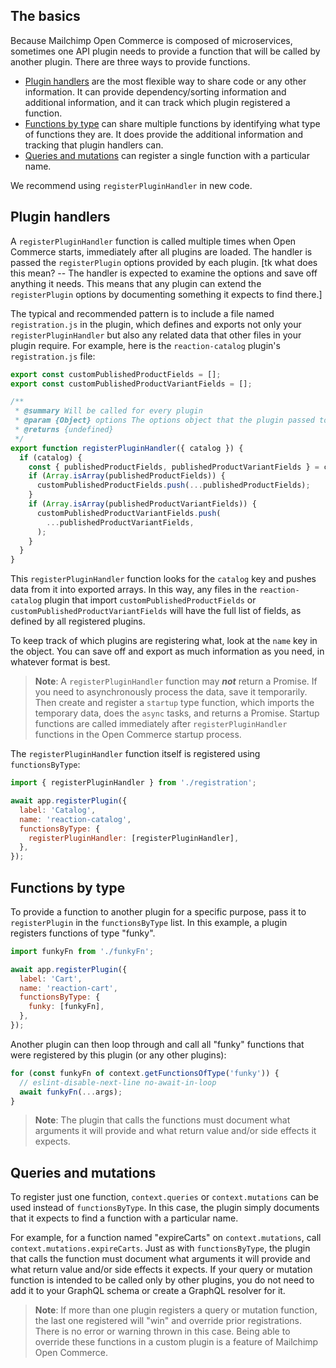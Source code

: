 <!-- # Share Code Between Plugins -->

## The basics

Because Mailchimp Open Commerce is composed of microservices, sometimes one API plugin needs to provide a function that will be called by another plugin. There are three ways to provide functions.

- [Plugin handlers](#plugin-handler) are the most flexible way to share code or any other information. It can provide dependency/sorting information and additional information, and it can track which plugin registered a function.
- [Functions by type](#functions-by-type) can share multiple functions by identifying what type of functions they are. It does provide the additional information and tracking that plugin handlers can.
- [Queries and mutations](#queries-mutations) can register a single function with a particular name.

We recommend using `registerPluginHandler` in new code.

## Plugin handlers

A `registerPluginHandler` function is called multiple times when Open Commerce starts, immediately after all plugins are loaded. The handler is passed the `registerPlugin` options provided by each plugin. [tk what does this mean? -- The handler is expected to examine the options and save off anything it needs. This means that any plugin can extend the `registerPlugin` options by documenting something it expects to find there.]

The typical and recommended pattern is to include a file named `registration.js` in the plugin, which defines and exports not only your `registerPluginHandler` but also any related data that other files in your plugin require. For example, here is the `reaction-catalog` plugin's `registration.js` file:

```js
export const customPublishedProductFields = [];
export const customPublishedProductVariantFields = [];

/**
 * @summary Will be called for every plugin
 * @param {Object} options The options object that the plugin passed to registerPlugin
 * @returns {undefined}
 */
export function registerPluginHandler({ catalog }) {
  if (catalog) {
    const { publishedProductFields, publishedProductVariantFields } = catalog;
    if (Array.isArray(publishedProductFields)) {
      customPublishedProductFields.push(...publishedProductFields);
    }
    if (Array.isArray(publishedProductVariantFields)) {
      customPublishedProductVariantFields.push(
        ...publishedProductVariantFields,
      );
    }
  }
}
```

This `registerPluginHandler` function looks for the `catalog` key and pushes data from it into exported arrays. In this way, any files in the `reaction-catalog` plugin that import `customPublishedProductFields` or `customPublishedProductVariantFields` will have the full list of fields, as defined by all registered plugins.

To keep track of which plugins are registering what, look at the `name` key in the object. You can save off and export as much information as you need, in whatever format is best.

> **Note**: A `registerPluginHandler` function may _**not**_ return a Promise. If you need to asynchronously process the data, save it temporarily. Then create and register a `startup` type function, which imports the temporary data, does the `async` tasks, and returns a Promise. Startup functions are called immediately after `registerPluginHandler` functions in the Open Commerce startup process.

The `registerPluginHandler` function itself is registered using `functionsByType`:

```js
import { registerPluginHandler } from './registration';

await app.registerPlugin({
  label: 'Catalog',
  name: 'reaction-catalog',
  functionsByType: {
    registerPluginHandler: [registerPluginHandler],
  },
});
```

## Functions by type

To provide a function to another plugin for a specific purpose, pass it to `registerPlugin` in the `functionsByType` list. In this example, a plugin registers functions of type "funky".

```js
import funkyFn from './funkyFn';

await app.registerPlugin({
  label: 'Cart',
  name: 'reaction-cart',
  functionsByType: {
    funky: [funkyFn],
  },
});
```

Another plugin can then loop through and call all "funky" functions that were registered by this plugin (or any other plugins):

```js
for (const funkyFn of context.getFunctionsOfType('funky')) {
  // eslint-disable-next-line no-await-in-loop
  await funkyFn(...args);
}
```

> **Note**: The plugin that calls the functions must document what arguments it will provide and what return value and/or side effects it expects.

## Queries and mutations

To register just one function, `context.queries` or `context.mutations` can be used instead of `functionsByType`. In this case, the plugin simply documents that it expects to find a function with a particular name.

For example, for a function named "expireCarts" on `context.mutations`, call `context.mutations.expireCarts`. Just as with `functionsByType`, the plugin that calls the function must document what arguments it will provide and what return value and/or side effects it expects. If your query or mutation function is intended to be called only by other plugins, you do not need to add it to your GraphQL schema or create a GraphQL resolver for it.

> **Note**: If more than one plugin registers a query or mutation function, the last one registered will "win" and override prior registrations. There is no error or warning thrown in this case. Being able to override these functions in a custom plugin is a feature of Mailchimp Open Commerce.
